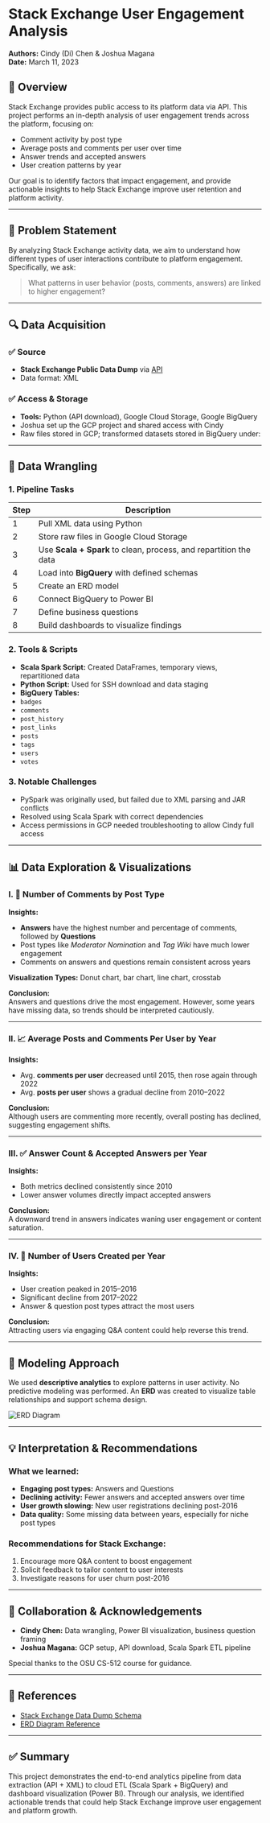 # Stack Exchange User Engagement Analysis

**Authors:** Cindy (Di) Chen & Joshua Magana  
**Date:** March 11, 2023  

## 📌 Overview

Stack Exchange provides public access to its platform data via API. This project performs an in-depth analysis of user engagement trends across the platform, focusing on:

- Comment activity by post type
- Average posts and comments per user over time
- Answer trends and accepted answers
- User creation patterns by year

Our goal is to identify factors that impact engagement, and provide actionable insights to help Stack Exchange improve user retention and platform activity.

---

## 🧠 Problem Statement

By analyzing Stack Exchange activity data, we aim to understand how different types of user interactions contribute to platform engagement. Specifically, we ask:

> What patterns in user behavior (posts, comments, answers) are linked to higher engagement?

---

## 🔍 Data Acquisition

### ✅ Source
- **Stack Exchange Public Data Dump** via [API](https://archive.org/details/stackexchange)
- Data format: XML

### ✅ Access & Storage
- **Tools:** Python (API download), Google Cloud Storage, Google BigQuery
- Joshua set up the GCP project and shared access with Cindy
- Raw files stored in GCP; transformed datasets stored in BigQuery under:


---

## 🧹 Data Wrangling

### 1. Pipeline Tasks

| Step | Description |
|------|-------------|
| 1 | Pull XML data using Python |
| 2 | Store raw files in Google Cloud Storage |
| 3 | Use **Scala + Spark** to clean, process, and repartition the data |
| 4 | Load into **BigQuery** with defined schemas |
| 5 | Create an ERD model |
| 6 | Connect BigQuery to Power BI |
| 7 | Define business questions |
| 8 | Build dashboards to visualize findings |

### 2. Tools & Scripts

- **Scala Spark Script:** Created DataFrames, temporary views, repartitioned data
- **Python Script:** Used for SSH download and data staging
- **BigQuery Tables:**
- `badges`
- `comments`
- `post_history`
- `post_links`
- `posts`
- `tags`
- `users`
- `votes`

### 3. Notable Challenges

- PySpark was originally used, but failed due to XML parsing and JAR conflicts
- Resolved using Scala Spark with correct dependencies
- Access permissions in GCP needed troubleshooting to allow Cindy full access

---

## 📊 Data Exploration & Visualizations

### I. 💬 Number of Comments by Post Type

**Insights:**
- **Answers** have the highest number and percentage of comments, followed by **Questions**
- Post types like *Moderator Nomination* and *Tag Wiki* have much lower engagement
- Comments on answers and questions remain consistent across years

**Visualization Types:** Donut chart, bar chart, line chart, crosstab

**Conclusion:**  
Answers and questions drive the most engagement. However, some years have missing data, so trends should be interpreted cautiously.

---

### II. 📈 Average Posts and Comments Per User by Year

**Insights:**
- Avg. **comments per user** decreased until 2015, then rose again through 2022
- Avg. **posts per user** shows a gradual decline from 2010–2022

**Conclusion:**  
Although users are commenting more recently, overall posting has declined, suggesting engagement shifts.

---

### III. ✅ Answer Count & Accepted Answers per Year

**Insights:**
- Both metrics declined consistently since 2010
- Lower answer volumes directly impact accepted answers

**Conclusion:**  
A downward trend in answers indicates waning user engagement or content saturation.

---

### IV. 👤 Number of Users Created per Year

**Insights:**
- User creation peaked in 2015–2016
- Significant decline from 2017–2022
- Answer & question post types attract the most users

**Conclusion:**  
Attracting users via engaging Q&A content could help reverse this trend.

---

## 🧪 Modeling Approach

We used **descriptive analytics** to explore patterns in user activity. No predictive modeling was performed. An **ERD** was created to visualize table relationships and support schema design.

![ERD Diagram](https://i.stack.imgur.com/AyIkW.png)

---

## 💡 Interpretation & Recommendations

### What we learned:
- **Engaging post types:** Answers and Questions
- **Declining activity:** Fewer answers and accepted answers over time
- **User growth slowing:** New user registrations declining post-2016
- **Data quality:** Some missing data between years, especially for niche post types

### Recommendations for Stack Exchange:
1. Encourage more Q&A content to boost engagement
2. Solicit feedback to tailor content to user interests
3. Investigate reasons for user churn post-2016

---

## 🧩 Collaboration & Acknowledgements

- **Cindy Chen:** Data wrangling, Power BI visualization, business question framing  
- **Joshua Magana:** GCP setup, API download, Scala Spark ETL pipeline

Special thanks to the OSU CS-512 course for guidance.

---

## 🔗 References

- [Stack Exchange Data Dump Schema](https://meta.stackexchange.com/questions/2677/database-schema-documentation-for-the-public-data-dump-and-sede)
- [ERD Diagram Reference](https://i.stack.imgur.com/AyIkW.png)

---

## ✅ Summary

This project demonstrates the end-to-end analytics pipeline from data extraction (API + XML) to cloud ETL (Scala Spark + BigQuery) and dashboard visualization (Power BI). Through our analysis, we identified actionable trends that could help Stack Exchange improve user engagement and platform growth.

